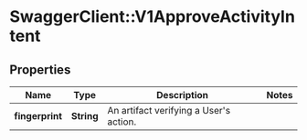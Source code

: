 # SwaggerClient::V1ApproveActivityIntent

## Properties
Name | Type | Description | Notes
------------ | ------------- | ------------- | -------------
**fingerprint** | **String** | An artifact verifying a User&#x27;s action. | 

